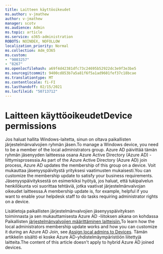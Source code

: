 ```yaml
---
title: Laitteen käyttöoikeudet
ms.author: v-jmathew
author: v-jmathew
manager: scotv
ms.audience: Admin
ms.topic: article
ms.service: o365-administration
ROBOTS: NOINDEX, NOFOLLOW
localization_priority: Normal
ms.collection: Adm_O365
ms.custom:
- "9003257"
- "8267"
ms.openlocfilehash: a69f4d42381dfc73c24695b52922dc3e9f3e3be5
ms.sourcegitcommit: 9400cd853b7a5a81f6f5a1ad9601fef37c18bcae
ms.translationtype: MT
ms.contentlocale: fi-FI
ms.lasthandoff: 02/15/2021
ms.locfileid: "50713712"
---
```

# <a name="device-permissions"></a><span data-ttu-id="ce3bb-102">Laitteen käyttöoikeudet</span><span class="sxs-lookup"><span data-stu-id="ce3bb-102">Device permissions</span></span>

<span data-ttu-id="ce3bb-103">Jos haluat hallita Windows-laitetta, sinun on oltava paikallisten järjestelmänvalvojien ryhmän jäsen.</span><span class="sxs-lookup"><span data-stu-id="ce3bb-103">To manage a Windows device, you need to be a member of the local administrators group.</span></span> <span data-ttu-id="ce3bb-104">Azure AD päivittää tämän ryhmän jäsenyyden laitteessa osana Azure Active Directory (Azure AD) -liittymisprosessia.</span><span class="sxs-lookup"><span data-stu-id="ce3bb-104">As part of the Azure Active Directory (Azure AD) join process, Azure AD updates the membership of this group on a device.</span></span> <span data-ttu-id="ce3bb-105">Voit mukauttaa jäsenyyspäivitystä yrityksesi vaatimusten mukaisesti.</span><span class="sxs-lookup"><span data-stu-id="ce3bb-105">You can customize the membership update to satisfy your business requirements.</span></span> <span data-ttu-id="ce3bb-106">Jäsenyyspäivityksestä on esimerkiksi hyötyä, jos haluat, että tukipalvelun henkilökunta voi suorittaa tehtäviä, jotka vaativat järjestelmänvalvojan oikeudet laitteessa.</span><span class="sxs-lookup"><span data-stu-id="ce3bb-106">A membership update is, for example, helpful if you want to enable your helpdesk staff to do tasks requiring administrator rights on a device.</span></span>

<span data-ttu-id="ce3bb-107">Lisätietoja paikallisten järjestelmänvalvojien jäsenyyspäivityksen toiminnasta ja sen mukauttamisesta Azure AD -liitoksen aikana on kohdassa Paikallisten [järjestelmänvalvojien määrittäminen laitteisiin.](https://docs.microsoft.com/azure/active-directory/devices/assign-local-admin)</span><span class="sxs-lookup"><span data-stu-id="ce3bb-107">To learn how the local administrators membership update works and how you can customize it during an Azure AD Join, see [Assign local admins to Devices](https://docs.microsoft.com/azure/active-directory/devices/assign-local-admin).</span></span> <span data-ttu-id="ce3bb-108">Tämän artikkelin sisältö ei koske Azure AD-yhdistelmäympäristöön liitettyjä laitteita.</span><span class="sxs-lookup"><span data-stu-id="ce3bb-108">The content of this article doesn't apply to hybrid Azure AD joined devices.</span></span>
